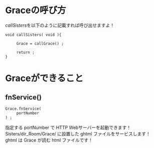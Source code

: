 # Graceの呼び方

*callSisters*を以下のように記載すれば呼び出せますよ！
```
void callSisters( void ){

     Grace = callGrace() ;

     return ;
}
```

# Graceができること
## fnService()
```
Grace.fnService(
     portNumber
) ;
```
指定する portNumber で HTTP Webサーバーを起動できます！  
Sisters/dir_Room/Grace/ に設置した ghtml ファイルをサービスします！  
ghtml は Grace が読む html ファイルです！

